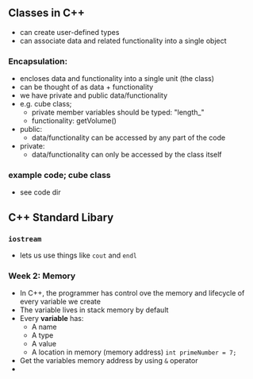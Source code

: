 
## Classes in C++
- can create user-defined types
- can associate data and related functionality into a single object

### Encapsulation:
- encloses data and functionality into a single unit (the class)
- can be thought of as data + functionality
- we have private and public data/functionality
- e.g. cube class;
    - private member variables should be typed: "length_"
    - functionality: getVolume()
- public:
    - data/functionality can be accessed by any part of the code
- private:
    - data/functionality can only be accessed by the class itself

### example code; cube class
- see code dir

## C++ Standard Libary

### ```iostream```
- lets us use things like `cout` and `endl`

### Week 2: Memory
- In C++, the programmer has control ove the memory and lifecycle of every variable we create
- The variable lives in stack memory by default
- Every **variable** has:
  - A name
  - A type
  - A value
  - A location in memory (memory address)
```int primeNumber = 7;```
- Get the variables memory address by using `&` operator
- 